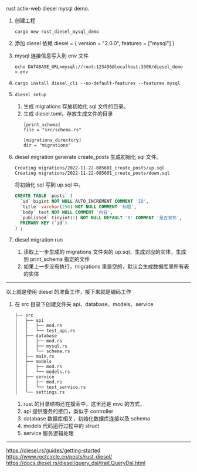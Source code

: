 rust actix-web diesel mysql demo.

1. 创建工程
    ```
    cargo new rust_diesel_mysql_demo
    ```
1. 添加 diesel 依赖
   diesel = { version = "2.0.0", features = ["mysql"] }
2. mysql 连接信息写入到 env 文件
    ```
    echo DATABASE_URL=mysql://root:123456@localhost:3306/diesel_demo >.env
    ```

4. `cargo install diesel_cli --no-default-features --features mysql`
5. `diesel setup`
   1. 生成 migrations 存放初始化 sql 文件的目录。
   2. 生成 diesel.toml，存放生成文件的目录
       ```
       [print_schema]
       file = "src/schema.rs"
       
       [migrations_directory]
       dir = "migrations"
       ```
3. diesel migration generate create_posts
   生成初始化 sql 文件。
    ```
    Creating migrations/2022-11-22-085601_create_posts/up.sql
    Creating migrations/2022-11-22-085601_create_posts/down.sql
    ```
   将初始化 sql 写到 up.sql 中。
    ```sql
    CREATE TABLE `posts` (
      `id` bigint NOT NULL AUTO_INCREMENT COMMENT 'ID',
      `title` varchar(256) NOT NULL COMMENT '标题',
      `body` text NOT NULL COMMENT '内容',
      `published` tinyint(1) NOT NULL DEFAULT '0' COMMENT '是否发布',
      PRIMARY KEY (`id`)
    ) ;
    ```
1. diesel migration run
   1. 读取上一步生成的 migrations 文件夹的 up.sql，生成对应的实体，生成到 print_schema 指定的文件
   2. 如果上一步没有执行，migrations 里是空的，默认会生成数据库里所有表的实体

---

以上就是使用 diesel 的准备工作，接下来就是编码工作

1. 在 src 目录下创建文件夹 api、database、models、service
    ```
    ├── src
    │   ├── api
    │   │   ├── mod.rs
    │   │   └── test_api.rs
    │   ├── database
    │   │   ├── mod.rs
    │   │   ├── mysql.rs
    │   │   └── schema.rs
    │   ├── main.rs
    │   ├── models
    │   │   ├── mod.rs
    │   │   └── models.rs
    │   ├── service
    │   │   ├── mod.rs
    │   │   └── test_service.rs
    │   └── settings.rs
    ```

   1. rust 的目录结构还在摸索中，这里还是 mvc 的方式，
   2. api 提供服务的接口，类似于 controller
   3. database 数据库相关，初始化数据库连接以及 schema
   4. models 代码运行过程中的 struct
   5. service 服务逻辑处理

   

---

https://diesel.rs/guides/getting-started
https://www.rectcircle.cn/posts/rust-diesel/
https://docs.diesel.rs/diesel/query_dsl/trait.QueryDsl.html

